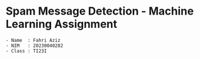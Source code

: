 # Spam Message Detection - Machine Learning Assignment

```
- Name  : Fahri Aziz
- NIM   : 20230040282
- Class : TI23I
```
